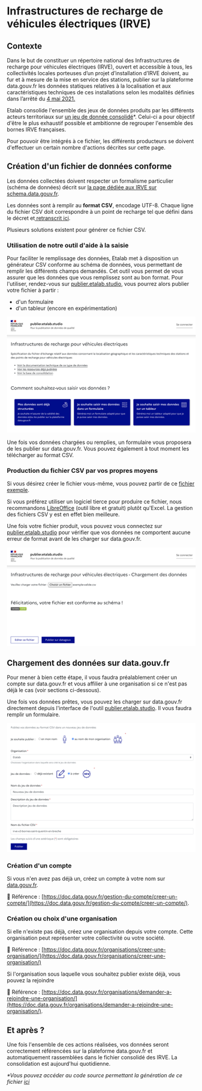 # Infrastructures de recharge de véhicules électriques (IRVE)

## Contexte

Dans le but de constituer un répertoire national des Infrastructures de recharge pour véhicules électriques (IRVE), ouvert et accessible à tous, les collectivités locales porteuses d’un projet d’installation d’IRVE doivent, au fur et à mesure de la mise en service des stations, publier sur la plateforme data.gouv.fr les données statiques relatives à la localisation et aux caractéristiques techniques de ces installations selon les modalités définies dans l’arrêté du [4 mai 2021.](https://www.legifrance.gouv.fr/jorf/id/JORFTEXT000043475441)

Etalab consolide l'ensemble des jeux de données produits par les différents acteurs territoriaux sur [un jeu de donnée consolidé](https://www.data.gouv.fr/fr/datasets/fichier-consolide-des-bornes-de-recharge-pour-vehicules-electriques/)\*. Celui-ci a pour objectif d'être le plus exhaustif possible et ambitionne de regrouper l'ensemble des bornes IRVE françaises.

Pour pouvoir être intégrés à ce fichier, les différents producteurs se doivent d'effectuer un certain nombre d'actions décrites sur cette page.

## Création d'un fichier de données conforme

Les données collectées doivent respecter un formalisme particulier (schéma de données) décrit sur [la page dédiée aux IRVE sur schema.data.gouv.fr](https://schema.data.gouv.fr/etalab/schema-irve/latest.html).

Les données sont à remplir au **format CSV**, encodage UTF-8. Chaque ligne du fichier CSV doit correspondre à un point de recharge tel que défini dans le décret et[ retranscrit ici](definitions.md).&#x20;

Plusieurs solutions existent pour générer ce fichier CSV.

### **Utilisation de notre outil d'aide à la saisie**

Pour faciliter le remplissage des données, Etalab met à disposition un générateur CSV conforme au schéma de données, vous permettant de remplir les différents champs demandés. Cet outil vous permet de vous assurer que les données que vous remplissez sont au bon format. Pour l'utiliser, rendez-vous sur [publier.etalab.studio](https://publier.etalab.studio/select?schema=etalab%2Fschema-irve), vous pourrez alors publier votre fichier à partir :

* d'un formulaire
* d'un tableur (encore en expérimentation)

![Choix du mode de saisie des données sur publier.etalab.studio](<../../.gitbook/assets/image (120).png>)

Une fois vos données chargées ou remplies, un formulaire vous proposera de les publier sur data.gouv.fr. Vous pouvez également à tout moment les télécharger au format CSV.

### **Production du fichier CSV par vos propres moyens**

Si vous désirez créer le fichier vous-même, vous pouvez partir de ce [fichier exemple](https://raw.githubusercontent.com/etalab/schema-irve/master/exemple-valide.csv).

Si vous préférez utiliser un logiciel tierce pour produire ce fichier, nous recommandons [LibreOffice](https://fr.libreoffice.org) (outil libre et gratuit) plutôt qu'Excel. La gestion des fichiers CSV y est en effet bien meilleure.

Une fois votre fichier produit, vous pouvez vous connectez sur [publier.etalab.studio](https://publier.etalab.studio/select?schema=etalab%2Fschema-irve) pour vérifier que vos données ne comportent aucune erreur de format avant de les charger sur data.gouv.fr.

![Validation des données sur publier.etalab.studio](<../../.gitbook/assets/image (123).png>)

## Chargement des données sur data.gouv.fr

Pour mener à bien cette étape, il vous faudra préalablement créer un compte sur data.gouv.fr et vous affilier à une organisation si ce n'est pas déjà le cas (voir sections ci-dessous).

Une fois vos données prêtes, vous pouvez les charger sur data.gouv.fr directement depuis l'interface de l'outil [publier.etalab.studio](https://publier.etalab.studio/select?schema=etalab%2Fschema-irve). Il vous faudra remplir un formulaire.

![Formulaire à remplir avant de publier sa ressource sur data.gouv.fr](<../../.gitbook/assets/image (121).png>)

### **Création d'un compte**

Si vous n'en avez pas déjà un, créez un compte à votre nom sur [data.gouv.fr](https://www.data.gouv.fr).

📖 Référence : [https://doc.data.gouv.fr/gestion-du-compte/creer-un-compte/](https://doc.data.gouv.fr/gestion-du-compte/creer-un-compte/).

### **Création ou choix d'une organisation**

Si elle n'existe pas déjà, créez une organisation depuis votre compte. Cette organisation peut représenter votre collectivité ou votre société.

📖 Référence : [https://doc.data.gouv.fr/organisations/creer-une-organisation/](https://doc.data.gouv.fr/organisations/creer-une-organisation/)

Si l'organisation sous laquelle vous souhaitez publier existe déjà, vous pouvez la rejoindre

📖 Référence : [https://doc.data.gouv.fr/organisations/demander-a-rejoindre-une-organisation/](https://doc.data.gouv.fr/organisations/demander-a-rejoindre-une-organisation/).

## Et après ?

Une fois l'ensemble de ces actions réalisées, vos données seront correctement référencées sur la plateforme data.gouv.fr et automatiquement rassemblées dans le fichier consolidé des IRVE. La consolidation est aujourd'hui quotidienne.

_\*Vous pouvez accéder au code source permettant la génération de ce fichier_ [_ici_](https://github.com/etalab/notebooks/tree/master/irve)

